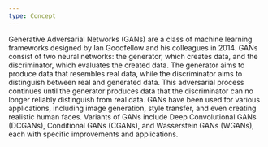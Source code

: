 ```yaml
---
type: Concept
---
```


Generative Adversarial Networks (GANs) are a class of machine learning frameworks designed by Ian Goodfellow and his colleagues in 2014. GANs consist of two neural networks: the generator, which creates data, and the discriminator, which evaluates the created data. The generator aims to produce data that resembles real data, while the discriminator aims to distinguish between real and generated data. This adversarial process continues until the generator produces data that the discriminator can no longer reliably distinguish from real data. GANs have been used for various applications, including image generation, style transfer, and even creating realistic human faces. Variants of GANs include Deep Convolutional GANs (DCGANs), Conditional GANs (CGANs), and Wasserstein GANs (WGANs), each with specific improvements and applications.